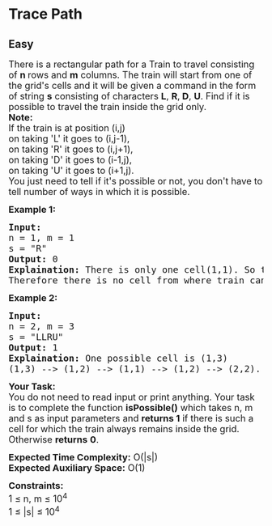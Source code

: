 # Trace Path
## Easy
<div class="problems_problem_content__Xm_eO"><p><span style="font-size: 18px;">There is a rectangular path for a Train to travel consisting of <strong>n&nbsp;</strong>rows and <strong>m</strong>&nbsp;columns. The train will start from one of the grid's cells and it will be given a command in the form of string <strong>s</strong>&nbsp;consisting of characters <strong>L</strong>, <strong>R</strong>,<strong> D</strong>, <strong>U</strong>. Find if it is possible to travel the train inside the grid only.<br><strong>Note: <br></strong>If the train is at position (i,j) <br>on taking 'L' it goes to (i,j-1),<br>on taking 'R' it goes to (i,j+1),<br>on taking 'D' it goes to (i-1,j),<br>on taking 'U' it goes to (i+1,j).<br>You just need to tell if it's possible or not, you don't have to tell number of ways in which it is possible.</span></p>
<p><strong><span style="font-size: 18px;">Example 1:</span></strong></p>
<pre><span style="font-size: 18px;"><strong>Input:</strong> 
n = 1, m = 1
s = "R"
<strong>Output:</strong> 0
<strong>Explaination:</strong> There is only one cell(1,1). So train can only start from (1,1). On taking right(R) train moves to (1,2), which is out of grid.<br>Therefore there is no cell from where train can start and remain inside the grid after tracing the route. </span></pre>
<p><strong><span style="font-size: 18px;">Example 2:</span></strong></p>
<pre><span style="font-size: 18px;"><strong>Input:</strong> 
n = 2, m = 3
s = "LLRU"
<strong>Output:</strong> 1
<strong>Explaination:</strong> One possible cell is (1,3)<br>(1,3) --&gt; (1,2) --&gt; (1,1) --&gt; (1,2) --&gt; (2,2). Thus there is a cell from where if train starts, it remains inside the grid throughout tracing the route.</span></pre>
<p><span style="font-size: 18px;"><strong>Your Task:</strong><br>You do not need to read input or print anything. Your task is to complete the function <strong>isPossible()</strong> which takes n, m and s as input parameters and <strong>returns 1</strong> if there is such a cell for which the train always remains inside the grid. Otherwise <strong>returns</strong> <strong>0</strong>.</span></p>
<p><span style="font-size: 18px;"><strong>Expected Time Complexity:</strong> O(|s|)<br><strong>Expected Auxiliary Space:</strong> O(1)</span></p>
<p><span style="font-size: 18px;"><strong>Constraints:</strong><br>1 ≤ n, m ≤ 10<sup>4</sup><br>1 ≤ |s| ≤ 10<sup>4</sup>&nbsp; &nbsp;</span></p></div>